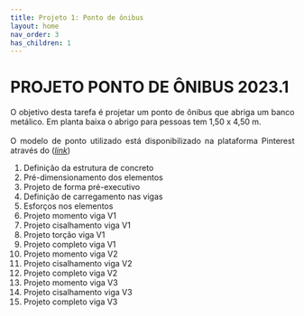 ```yaml
---
title: Projeto 1: Ponto de ônibus
layout: home
nav_order: 3
has_children: 1
---
```


<h1><b>PROJETO PONTO DE ÔNIBUS 2023.1</b></h1>

<p align = "justify">
  O objetivo desta tarefa é projetar um ponto de ônibus que abriga um banco metálico. Em planta baixa o abrigo para pessoas tem 1,50 x 4,50 m.
  <br><br>
  O modelo de ponto utilizado está disponibilizado na plataforma Pinterest através do (<a href="https://br.pinterest.com/pin/678073287641435121/" target="_blank"><i>link</i></a>)  
</p>

<ol>
  <li>Definição da estrutura de concreto</li>
  <li>Pré-dimensionamento dos elementos</li>
  <li>Projeto de forma pré-executivo</li>
  <li>Definição de carregamento nas vigas</li>
  <li>Esforços nos elementos</li>
  <li>Projeto momento viga V1</li>
  <li>Projeto cisalhamento viga V1</li>
  <li>Projeto torção viga V1</li>
  <li>Projeto completo viga V1</li>
  <li>Projeto momento viga V2</li>
  <li>Projeto cisalhamento viga V2</li>
  <li>Projeto completo viga V2</li>
  <li>Projeto momento viga V3</li>
  <li>Projeto cisalhamento viga V3</li>
  <li>Projeto completo viga V3</li>
</ol>
